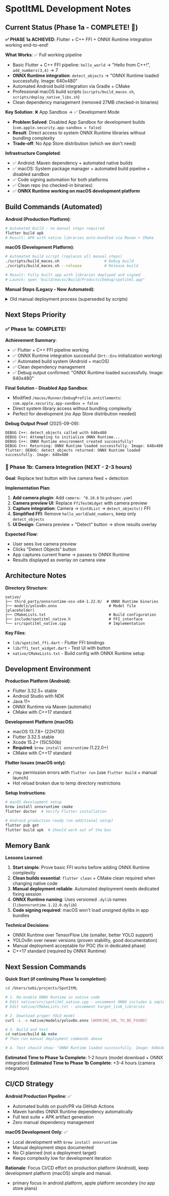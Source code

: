 # SpotItML Development Notes

## Current Status (Phase 1a - COMPLETE! 🎉)

**✅ PHASE 1a ACHIEVED**: Flutter + C++ FFI + ONNX Runtime integration working end-to-end!

**What Works**: ✅ Full working pipeline
- Basic Flutter + C++ FFI pipeline: `hello_world` → "Hello from C++!", `add_numbers(3,4)` → 7  
- **ONNX Runtime integration**: `detect_objects` → "ONNX Runtime loaded successfully. Image: 640x480"
- Automated Android build integration via Gradle + CMake
- Professional macOS build scripts (`scripts/build_macos.sh`, `scripts/deploy_native_libs.sh`)
- Clean dependency management (removed 27MB checked-in binaries)

**Key Solution**: ❌ App Sandbox → ✅ Development Mode
- **Problem Solved**: Disabled App Sandbox for development builds (`com.apple.security.app-sandbox = false`)
- **Result**: Direct access to system ONNX Runtime libraries without bundling complexity
- **Trade-off**: No App Store distribution (which we don't need)

**Infrastructure Completed**:
- ✅ Android: Maven dependency + automated native builds
- ✅ macOS: System package manager + automated build pipeline + disabled sandbox
- ✅ Code signing automation for both platforms  
- ✅ Clean repo (no checked-in binaries)
- ✅ **ONNX Runtime working on macOS development platform**

## Build Commands (Automated)

**Android (Production Platform)**:
```bash
# Automated build - no manual steps required
flutter build apk
# Result: APK with native libraries auto-bundled via Maven + CMake
```

**macOS (Development Platform)**:
```bash
# Automated build script (replaces all manual steps)
./scripts/build_macos.sh                    # Debug build
./scripts/build_macos.sh --release          # Release build

# Result: Fully built app with libraries deployed and signed
# Launch: open "build/macos/Build/Products/Debug/spotitml.app"
```

**Manual Steps (Legacy - Now Automated)**:
<details>
<summary>Old manual deployment process (superseded by scripts)</summary>

```bash
# 1. Build native library
cd native/build && make

# 2. Build Flutter app  
flutter build macos

# 3. Deploy libraries (now automated in scripts/deploy_native_libs.sh)
./scripts/deploy_native_libs.sh

# 4. Launch app
open "build/macos/Build/Products/Debug/spotitml.app"
```
</details>

## Next Steps Priority

### ✅ Phase 1a: COMPLETE!

**Achievement Summary**:
- ✅ Flutter + C++ FFI pipeline working
- ✅ ONNX Runtime integration successful (`Ort::Env` initialization working)
- ✅ Automated build system (Android + macOS)
- ✅ Clean dependency management
- ✅ Debug output confirmed: "ONNX Runtime loaded successfully. Image: 640x480"

**Final Solution - Disabled App Sandbox**:
- Modified `/macos/Runner/DebugProfile.entitlements`: `com.apple.security.app-sandbox = false`
- Direct system library access without bundling complexity
- Perfect for development (no App Store distribution needed)

**Debug Output Proof** (2025-09-09):
```
DEBUG C++: detect_objects called with 640x480
DEBUG C++: Attempting to initialize ONNX Runtime...
DEBUG C++: ONNX Runtime environment created successfully!
DEBUG C++: Returning: ONNX Runtime loaded successfully. Image: 640x480
flutter: DEBUG: detect_objects returned: ONNX Runtime loaded successfully. Image: 640x480
```

### 🚧 Phase 1b: Camera Integration (NEXT - 2-3 hours)

**Goal**: Replace test button with live camera feed + detection

**Implementation Plan**:
1. **Add camera plugin**: Add `camera: ^0.10.6` to `pubspec.yaml`
2. **Camera preview UI**: Replace `FfiTestWidget` with camera preview
3. **Capture integration**: Camera → `Uint8List` → `detect_objects()` FFI  
4. **Simplified FFI**: Remove `hello_world`/`add_numbers`, keep only `detect_objects`
5. **UI Design**: Camera preview + "Detect" button → show results overlay

**Expected Flow**:
- User sees live camera preview
- Clicks "Detect Objects" button  
- App captures current frame → passes to ONNX Runtime
- Results displayed as overlay on camera view

## Architecture Notes

**Directory Structure**:
```
native/
├── third_party/onnxruntime-osx-x64-1.22.0/  # ONNX Runtime binaries
├── models/yolov8n.onnx                       # Model file (placeholder)
├── CMakeLists.txt                            # Build configuration
├── include/spotitml_native.h                 # FFI interface
└── src/spotitml_native.cpp                   # Implementation
```

**Key Files**:
- `lib/spotitml_ffi.dart` - Flutter FFI bindings
- `lib/ffi_test_widget.dart` - Test UI with button
- `native/CMakeLists.txt` - Build config with ONNX Runtime setup

## Development Environment

**Production Platform (Android)**:
- Flutter 3.32.5+ stable
- Android Studio with NDK
- Java 11+
- ONNX Runtime via Maven (automatic)
- CMake with C++17 standard

**Development Platform (macOS)**:
- macOS 13.7.8+ (22H730) 
- Flutter 3.32.5 stable
- Xcode 15.2+ (15C500b)
- **Required**: `brew install onnxruntime` (1.22.0+)
- CMake with C++17 standard

**Flutter Issues (macOS only)**:
- `/tmp` permission errors with `flutter run` (use `flutter build` + manual launch)
- Hot reload broken due to temp directory restrictions

**Setup Instructions**:
```bash
# macOS development setup
brew install onnxruntime cmake
flutter doctor  # Verify Flutter installation

# Android production ready (no additional setup)
flutter pub get
flutter build apk  # Should work out of the box
```

## Memory Bank

**Lessons Learned**:
1. **Start simple**: Prove basic FFI works before adding ONNX Runtime complexity
2. **Clean builds essential**: `flutter clean` + CMake clean required when changing native code
3. **Manual deployment reliable**: Automated deployment needs dedicated fixing session
4. **ONNX Runtime naming**: Uses versioned `.dylib` names (`libonnxruntime.1.22.0.dylib`)
5. **Code signing required**: macOS won't load unsigned dylibs in app bundles

**Technical Decisions**:
- ONNX Runtime over TensorFlow Lite (smaller, better YOLO support)
- YOLOv8n over newer versions (proven stability, good documentation)  
- Manual deployment acceptable for POC (fix in dedicated phase)
- C++17 standard (required by ONNX Runtime)

## Next Session Commands

**Quick Start (if continuing Phase 1a completion)**:
```bash
cd /Users/sebi/projects/SpotItML

# 1. Re-enable ONNX Runtime in native code
# Edit native/src/spotitml_native.cpp - uncomment ONNX includes & implementation
# Edit native/CMakeLists.txt - uncomment target_link_libraries

# 2. Download proper YOLO model
curl -L -o native/models/yolov8n.onnx [WORKING_URL_TO_BE_FOUND]

# 3. Build and test
cd native/build && make
# Then run manual deployment commands above

# 4. Test should show: "ONNX Runtime loaded successfully. Image: 640x480"
```

**Estimated Time to Phase 1a Complete**: 1-2 hours (model download + ONNX integration)
**Estimated Time to Phase 1b Complete**: +3-4 hours (camera integration)

## CI/CD Strategy

**Android Production Pipeline**: ✅
- Automated builds on push/PR via GitHub Actions
- Maven handles ONNX Runtime dependency automatically
- Full test suite + APK artifact generation
- Zero manual dependency management

**macOS Development Only**: ✅  
- Local development with `brew install onnxruntime`
- Manual deployment steps documented
- No CI planned (not a deployment target)
- Keeps complexity low for development iteration

**Rationale**: Focus CI/CD effort on production platform (Android), keep development platform (macOS) simple and manual.
- primary focus in android platform, apple platform secondary (no app store plans)